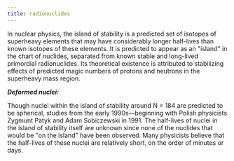 ```yaml
---
title: radionuclides
---
```

In nuclear physics, the island of stability is a predicted set of isotopes of superheavy elements that may have considerably longer half-lives than known isotopes of these elements. It is predicted to appear as an "island" in the chart of nuclides, separated from known stable and long-lived primordial radionuclides. Its theoretical existence is attributed to stabilizing effects of predicted magic numbers of protons and neutrons in the superheavy mass region.
 

***Deformed nuclei:***

Though nuclei within the island of stability around N = 184 are predicted to be spherical, studies from the early 1990s—beginning with Polish physicists Zygmunt Patyk and Adam Sobiczewski in 1991.
The half-lives of nuclei in the island of stability itself are unknown since none of the nuclides that would be "on the island" have been observed. Many physicists believe that the half-lives of these nuclei are relatively short, on the order of minutes or days.